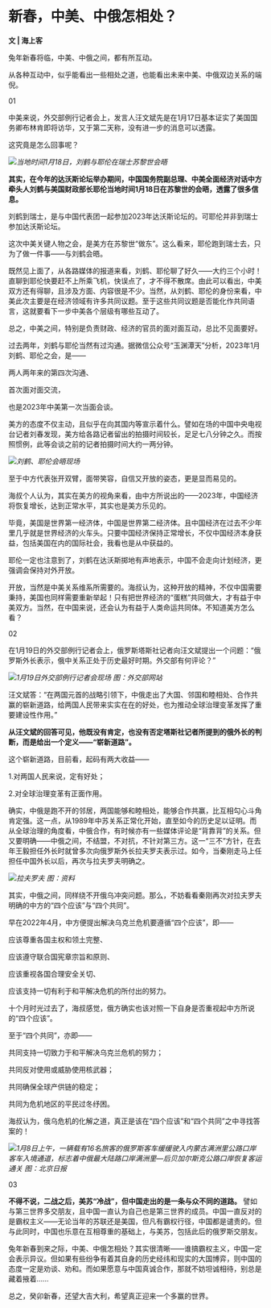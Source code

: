 # 新春，中美、中俄怎相处？

**文 | 海上客**

兔年新春将临，中美、中俄之间，都有所互动。

从各种互动中，似乎能看出一些相处之道，也能看出未来中美、中俄双边关系的端倪。

01

中美来说，外交部例行记者会上，发言人汪文斌先是在1月17日基本证实了美国国务卿布林肯即将访华，又于第二天称，没有进一步的消息可以透露。

这究竟是怎么回事呢？

![](https://inews.gtimg.com/newsapp_bt/0/15619711758/1000)_当地时间1月18日，刘鹤与耶伦在瑞士苏黎世会晤_

**其实，在今年的达沃斯论坛举办期间，中国国务院副总理、中美全面经济对话中方牵头人刘鹤与美国财政部长耶伦当地时间1月18日在苏黎世的会晤，透露了很多信息。**

刘鹤到瑞士，是与中国代表团一起参加2023年达沃斯论坛的。可耶伦并非到瑞士参加达沃斯论坛。

这次中美关键人物之会，是美方在苏黎世“做东”。这么看来，耶伦跑到瑞士去，只为了做一件事——与刘鹤会晤。

既然见上面了，从各路媒体的报道来看，刘鹤、耶伦聊了好久——大约三个小时！直聊到耶伦快要赶不上所乘飞机，快误点了，才不得不散席。由此可以看出，中美双方还有得聊，且涉及方面、内容很是不少。当然，从刘鹤、耶伦的身份来看，中美此次主要是在经济领域有许多共同议题。至于这些共同议题是否能化作共同语言，这就要看下一步中美各个层级有哪些互动了。

总之，中美之间，特别是负责财政、经济的官员的面对面互动，总比不见面要好。

过去两年，刘鹤与耶伦当然有过沟通。据微信公众号“玉渊潭天”分析，2023年1月刘鹤、耶伦之会，是——

两人两年来的第四次沟通、

首次面对面交流，

也是2023年中美第一次当面会谈。

美方的态度不仅主动，且似乎在向其国内等宣示着什么。譬如在场的中国中央电视台记者刘春发现，美方给各路记者留出的拍摄时间较长，足足七八分钟之久。而按照惯例，此等会谈之前的记者拍摄时间大约一两分钟。

![](https://inews.gtimg.com/newsapp_bt/0/15619711769/1000)_刘鹤、耶伦会晤现场_

至于中方代表张开双臂，面带笑容，自信又开放的姿态，更是显而易见的。

海叔个人认为，其实在美方的视角来看，由中方所说出的——2023年，中国经济将恢复增长，达到正常水平，其实也是美方乐见的。

毕竟，美国是世界第一经济体，中国是世界第二经济体。且中国经济在过去不少年里几乎就是世界经济的火车头。只要中国经济保持正常增长，不仅中国经济本身获益，包括美国在内的国际社会，我看也是从中获益的。

耶伦一定也注意到了，刘鹤在达沃斯掷地有声地表示，中国不会走向计划经济，更强调会保持对外开放。

开放，当然是中美关系维系所需要的。海叔认为，这种开放的精神，不仅中国需要秉持，美国也同样需要重新举起！只有把世界经济的“蛋糕”共同做大，才有益于中美双方。当然，在中国来说，还会认为有益于人类命运共同体。不知道美方怎么看？

02

在1月19日的外交部例行记者会上，俄罗斯塔斯社记者向汪文斌提出一个问题：“俄罗斯外长表示，俄中关系正处于历史最好时期。外交部有何评论？”

![](https://inews.gtimg.com/newsapp_bt/0/15619711968/1000)_1月19日外交部例行记者会现场
图：外交部网站_

汪文斌答：“在两国元首的战略引领下，中俄走出了大国、邻国和睦相处、合作共赢的崭新道路，给两国人民带来实实在在的好处，也为推动全球治理变革发挥了重要建设性作用。”

**从汪文斌的回答可见，他既没有肯定，也没有否定塔斯社记者所提到的俄外长的判断，而是给出一个定义——“崭新道路”。**

这个崭新道路，目前看，起码有两大收益——

1.对两国人民来说，定有好处；

2.对全球治理变革有正面作用。

确实，中俄是跑不开的邻居，两国能够和睦相处，能够合作共赢，比互相勾心斗角肯定强。这一点，从1989年中苏关系正常化开始，直至如今的历史足以证明。而从全球治理的角度看，中俄合作，有时候亦有一些媒体评论是“背靠背”的关系。但又要明确——中俄之间，不结盟，不对抗，不针对第三方。这一“三不”方针，在去年王毅担任外长时就曾多次向俄罗斯外长拉夫罗夫表示过。如今，当秦刚走马上任担任中国外长以后，再次与拉夫罗夫明确之。

![](https://inews.gtimg.com/newsapp_bt/0/15619711972/1000)_拉夫罗夫 图：资料_

其实，中俄之间，同样绕不开俄乌冲突问题。那么，不妨看看秦刚再次对拉夫罗夫明确的中方的“四个应该”与“四个共同”。

早在2022年4月，中方便提出解决乌克兰危机要遵循“四个应该”，即——

应该尊重各国主权和领土完整、

应该遵守联合国宪章宗旨和原则、

应该重视各国合理安全关切、

应该支持一切有利于和平解决危机的所付出的努力。

十个月时光过去了，海叔感觉，俄方确实也该对照一下自身是否重视起中方所说的“四个应该”。

至于“四个共同”，亦即——

共同支持一切致力于和平解决乌克兰危机的努力；

共同反对使用或威胁使用核武器；

共同确保全球产供链的稳定；

共同为危机地区的平民过冬纾困。

海叔认为，俄乌危机的化解之道，真正是该在“四个应该”和“四个共同”之中寻找答案的！

![](https://inews.gtimg.com/newsapp_bt/0/15619711976/1000)_1月8日上午，一辆载有16名旅客的俄罗斯客车缓缓驶入内蒙古满洲里公路口岸客车入境通道，标志着中俄最大陆路口岸满洲里—后贝加尔斯克公路口岸恢复客运通关
图：北京日报_

03

**不得不说，二战之后，美苏“冷战”，但中国走出的是一条与众不同的道路。**
譬如与第三世界多交朋友，且中国一直认为自己也是第三世界的成员。中国一直反对的是霸权主义——无论当年的苏联还是美国，但凡有霸权行径，中国都是谴责的。但与此同时，中国也乐意在互相尊重的基础上，与美苏，包括此后的俄罗斯交朋友。

兔年新春到来之际，中美、中俄怎相处？其实很清晰——谁搞霸权主义，中国一定会表示异议。但如果有些纷争有着其自身的历史经纬和现实的大国博弈，则中国的态度一定是劝谈、劝和。而如果愿意与中国真诚合作，那就不妨坦诚相待，别总是藏着掖着……

总之，癸卯新春，还望大吉大利，希望真正迎来一个多赢的世界。

